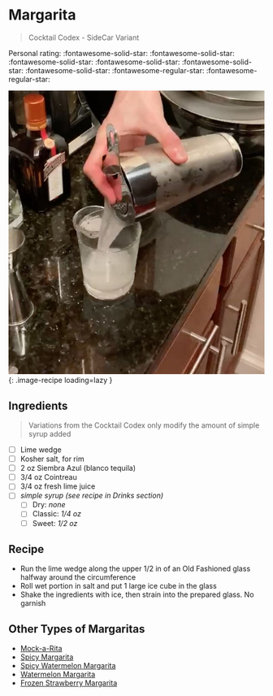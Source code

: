 # Margarita

> Cocktail Codex - SideCar Variant

<!-- {cts} rating=3; (User can specify rating on scale of 1-5) -->

Personal rating: :fontawesome-solid-star: :fontawesome-solid-star: :fontawesome-solid-star: :fontawesome-solid-star: :fontawesome-solid-star: :fontawesome-solid-star: :fontawesome-regular-star: :fontawesome-regular-star:

<!-- {cte} -->

<!-- {cts} name_image=margarita.jpg; (User can specify image name) -->

![margarita.jpg](./margarita.jpg){: .image-recipe loading=lazy }

<!-- {cte} -->

## Ingredients

> Variations from the Cocktail Codex only modify the amount of simple syrup added

- [ ] Lime wedge
- [ ] Kosher salt, for rim
- [ ] 2 oz Siembra Azul (blanco tequila)
- [ ] 3/4 oz Cointreau
- [ ] 3/4 oz fresh lime juice
- [ ] *simple syrup (see recipe in Drinks section)*
    - [ ] Dry: *none*
    - [ ] Classic: *1/4 oz*
    - [ ] Sweet: *1/2 oz*

## Recipe

- Run the lime wedge along the upper 1/2 in of an Old Fashioned glass halfway around the circumference
- Roll wet portion in salt and put 1 large ice cube in the glass
- Shake the ingredients with ice, then strain into the prepared glass. No garnish

## Other Types of Margaritas

- [Mock-a-Rita](./mock-a-rita.md)
- [Spicy Margarita](./spicy_margarita.md)
- [Spicy Watermelon Margarita](./spicy_watermelon_margarita.md)
- [Watermelon Margarita](./watermelon_margarita.md)
- [Frozen Strawberry Margarita](./frozen_strawberry_margarita.md)

